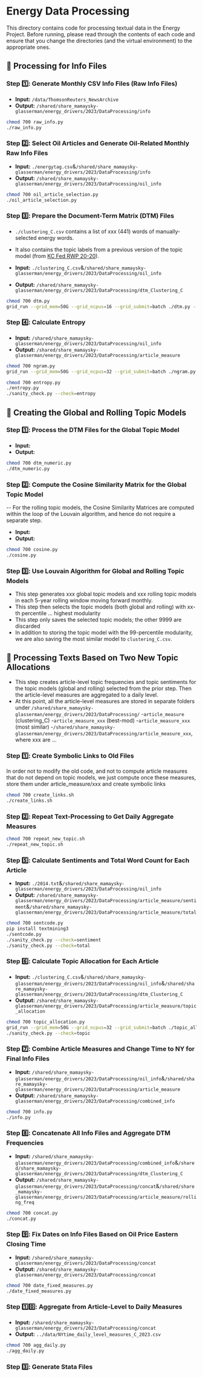 # Energy Data Processing

This directory contains code for processing textual data in the Energy Project. Before running, please read through the contents of each code and ensure that you change the directories (and the virtual environment) to the appropriate ones.

## :file_folder: Processing for Info Files

### Step :one:: Generate Monthly CSV Info Files (Raw Info Files)
- **Input:** `/data/ThomsonReuters_NewsArchive`
- **Output:** `/shared/share_mamaysky-glasserman/energy_drivers/2023/DataProcessing/info`
```bash
chmod 700 raw_info.py
./raw_info.py
```

### Step :two:: Select Oil Articles and Generate Oil-Related Monthly Raw Info Files
- **Input:** `./energytag.csv`&`/shared/share_mamaysky-glasserman/energy_drivers/2023/DataProcessing/info`
- **Output:** `/shared/share_mamaysky-glasserman/energy_drivers/2023/DataProcessing/oil_info`
```bash
chmod 700 oil_article_selection.py
./oil_article_selection.py
```

### Step :three:: Prepare the Document-Term Matrix (DTM) Files
- `./clustering_C.csv` contains a list of xxx (441) words of manually-selected energy words.
- It also contains the topic labels from a previous version of the topic model (from [KC Fed RWP 20-20]([url](https://www.kansascityfed.org/research/research-working-papers/predicting-the-oil-market/))).

- **Input:** `./clustering_C.csv`&`/shared/share_mamaysky-glasserman/energy_drivers/2023/DataProcessing/oil_info`
- **Output:** `/shared/share_mamaysky-glasserman/energy_drivers/2023/DataProcessing/dtm_Clustering_C`
```bash
chmod 700 dtm.py
grid_run --grid_mem=50G --grid_ncpus=16 --grid_submit=batch ./dtm.py --usePandas=
```

### Step :four:: Calculate Entropy
- **Input:** `/shared/share_mamaysky-glasserman/energy_drivers/2023/DataProcessing/oil_info`
- **Output:** `/shared/share_mamaysky-glasserman/energy_drivers/2023/DataProcessing/article_measure`
```bash
chmod 700 ngram.py
grid_run --grid_mem=50G --grid_ncpus=32 --grid_submit=batch ./ngram.py

chmod 700 entropy.py
./entropy.py
./sanity_check.py --check=entropy
```

## :file_folder: Creating the Global and Rolling Topic Models

### Step :one:: Process the DTM Files for the Global Topic Model
- **Input:** ` `
- **Output:** ` `
```bash
chmod 700 dtm_numeric.py
./dtm_numeric.py
```

### Step :two:: Compute the Cosine Similarity Matrix for the Global Topic Model

-- For the rolling topic models, the Cosine Similarity Matrices are computed within the loop of the Louvain algorithm, and hence do not require a separate step.
- **Input:** ` `
- **Output:** ` `
```bash
chmod 700 cosine.py
./cosine.py
```

### Step :three:: Use Louvain Algorithm for Global and Rolling Topic Models
- This step generates xxx global topic models and xxx rolling topic models in each 5-year rolling window moving forward monthly.
- This step then selects the topic models (both global and rolling) with xx-th percentile ... highest modularity
- This step only saves the selected topic models; the other 9999 are discarded
- In addition to storing the topic model with the 99-percentile modularity, we are also saving the most similar model to `clustering_C.csv`.


## :file_folder: Processing Texts Based on Two New Topic Allocations
- This step creates article-level topic frequencies and topic sentiments for the topic models (global and rolling) selected from the prior step. Then the article-level measures are aggregated to a daily level.
- At this point, all the article-level measures are stored in separate folders under `/shared/share_mamaysky-glasserman/energy_drivers/2023/DataProcessing/`
  -`article_measure` (clustering_C)
  -`article_measure_xxx` (best-mod)
  -`article_measure_xxx` (most similar)
  -`/shared/share_mamaysky-glasserman/energy_drivers/2023/DataProcessing/article_measure_xxx`, where xxx are ...

### Step :one:: Create Symbolic Links to Old Files
In order not to modify the old code, and not to compute article measures that do not depend on topic models, we just compute once these measures, store them under article_measure/xxx and create symbolic links 
```bash
chmod 700 create_links.sh
./create_links.sh
```

### Step :two:: Repeat Text-Processing to Get Daily Aggregate Measures
```bash
chmod 700 repeat_new_topic.sh
./repeat_new_topic.sh
```

### Step :five:: Calculate Sentiments and Total Word Count for Each Article

- **Input:** `./2014.txt`&`/shared/share_mamaysky-glasserman/energy_drivers/2023/DataProcessing/oil_info`
- **Output:** `/shared/share_mamaysky-glasserman/energy_drivers/2023/DataProcessing/article_measure/sentiment`&`/shared/share_mamaysky-glasserman/energy_drivers/2023/DataProcessing/article_measure/total`
```bash
chmod 700 sentcode.py
pip install textmining3
./sentcode.py
./sanity_check.py --check=sentiment
./sanity_check.py --check=total
```

### Step :six:: Calculate Topic Allocation for Each Article
- **Input:** `./clustering_C.csv`&`/shared/share_mamaysky-glasserman/energy_drivers/2023/DataProcessing/oil_info`&`/shared/share_mamaysky-glasserman/energy_drivers/2023/DataProcessing/dtm_Clustering_C`
- **Output:** `/shared/share_mamaysky-glasserman/energy_drivers/2023/DataProcessing/article_measure/topic_allocation`
```bash
chmod 700 topic_allocation.py
grid_run --grid_mem=50G --grid_ncpus=32 --grid_submit=batch ./topic_allocation.py
./sanity_check.py --check=topic
```

### Step :seven:: Combine Article Measures and Change Time to NY for Final Info Files
- **Input:** `/shared/share_mamaysky-glasserman/energy_drivers/2023/DataProcessing/oil_info`&`/shared/share_mamaysky-glasserman/energy_drivers/2023/DataProcessing/article_measure`
- **Output:** `/shared/share_mamaysky-glasserman/energy_drivers/2023/DataProcessing/combined_info`
```bash
chmod 700 info.py
./info.py
```

### Step :eight:: Concatenate All Info Files and Aggregate DTM Frequencies
- **Input:** `/shared/share_mamaysky-glasserman/energy_drivers/2023/DataProcessing/combined_info`&`/shared/share_mamaysky-glasserman/energy_drivers/2023/DataProcessing/dtm_Clustering_C`
- **Output:** `/shared/share_mamaysky-glasserman/energy_drivers/2023/DataProcessing/concat`&`/shared/share_mamaysky-glasserman/energy_drivers/2023/DataProcessing/article_measure/rolling_freq`
```bash
chmod 700 concat.py
./concat.py
```

### Step :nine:: Fix Dates on Info Files Based on Oil Price Eastern Closing Time
- **Input:** `/shared/share_mamaysky-glasserman/energy_drivers/2023/DataProcessing/concat`
- **Output:** `/shared/share_mamaysky-glasserman/energy_drivers/2023/DataProcessing/concat`
```bash
chmod 700 date_fixed_measures.py
./date_fixed_measures.py
```

### Step :one::zero:: Aggregate from Article-Level to Daily Measures
- **Input:** `/shared/share_mamaysky-glasserman/energy_drivers/2023/DataProcessing/concat`
- **Output:** `../data/NYtime_daily_level_measures_C_2023.csv`
```bash
chmod 700 agg_daily.py
./agg_daily.py
```

### Step :three:: Generate Stata Files
